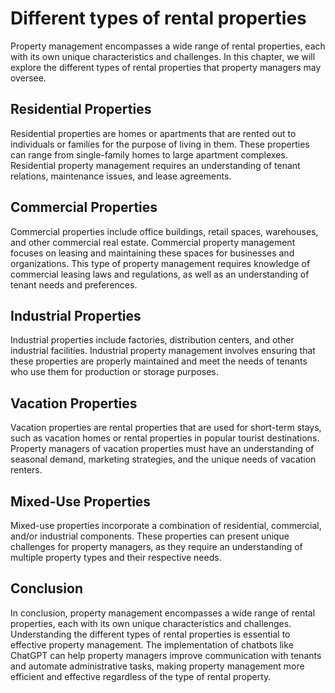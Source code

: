 Different types of rental properties
==============================================================================

Property management encompasses a wide range of rental properties, each with its own unique characteristics and challenges. In this chapter, we will explore the different types of rental properties that property managers may oversee.

Residential Properties
----------------------

Residential properties are homes or apartments that are rented out to individuals or families for the purpose of living in them. These properties can range from single-family homes to large apartment complexes. Residential property management requires an understanding of tenant relations, maintenance issues, and lease agreements.

Commercial Properties
---------------------

Commercial properties include office buildings, retail spaces, warehouses, and other commercial real estate. Commercial property management focuses on leasing and maintaining these spaces for businesses and organizations. This type of property management requires knowledge of commercial leasing laws and regulations, as well as an understanding of tenant needs and preferences.

Industrial Properties
---------------------

Industrial properties include factories, distribution centers, and other industrial facilities. Industrial property management involves ensuring that these properties are properly maintained and meet the needs of tenants who use them for production or storage purposes.

Vacation Properties
-------------------

Vacation properties are rental properties that are used for short-term stays, such as vacation homes or rental properties in popular tourist destinations. Property managers of vacation properties must have an understanding of seasonal demand, marketing strategies, and the unique needs of vacation renters.

Mixed-Use Properties
--------------------

Mixed-use properties incorporate a combination of residential, commercial, and/or industrial components. These properties can present unique challenges for property managers, as they require an understanding of multiple property types and their respective needs.

Conclusion
----------

In conclusion, property management encompasses a wide range of rental properties, each with its own unique characteristics and challenges. Understanding the different types of rental properties is essential to effective property management. The implementation of chatbots like ChatGPT can help property managers improve communication with tenants and automate administrative tasks, making property management more efficient and effective regardless of the type of rental property.
